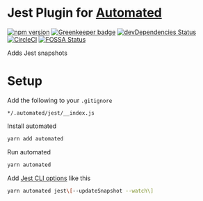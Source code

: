 # Jest Plugin for [Automated](https://github.com/automated-tools/automated)

[![npm version](https://badge.fury.io/js/%40automated%2Fplugin-jest.svg)](https://badge.fury.io/js/%40automated%2Fplugin-jest)
[![Greenkeeper badge](https://badges.greenkeeper.io/automated-tools/plugin-jest.svg)](https://greenkeeper.io/)
[![devDependencies Status](https://david-dm.org/automated-tools/plugin-jest/dev-status.svg)](https://david-dm.org/automated-tools/plugin-jest?type=dev)
[![CircleCI](https://circleci.com/gh/automated-tools/plugin-jest.svg?style=svg)](https://circleci.com/gh/automated-tools/plugin-jest)
[![FOSSA Status](https://app.fossa.io/api/projects/git%2Bgithub.com%2Fautomated-tools%2Fplugin-jest.svg?type=shield)](https://app.fossa.io/projects/git%2Bgithub.com%2Fautomated-tools%2Fplugin-jest?ref=badge_shield)

Adds Jest snapshots

# Setup

Add the following to your `.gitignore`

```
*/.automated/jest/__index.js
```

Install automated

```bash
yarn add automated
```

Run automated

```bash
yarn automated
```

Add [Jest CLI options](https://facebook.github.io/jest/docs/en/cli.html) like
this

```bash
yarn automated jest\[--updateSnapshot --watch\]
```
